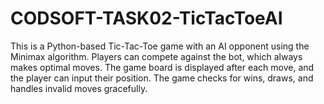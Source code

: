 # CODSOFT-TASK02-TicTacToeAI
 This is a Python-based Tic-Tac-Toe game with an AI opponent using the Minimax algorithm. Players can compete against the bot, which always makes optimal moves. The game board is displayed after each move, and the player can input their position. The game checks for wins, draws, and handles invalid moves gracefully.
